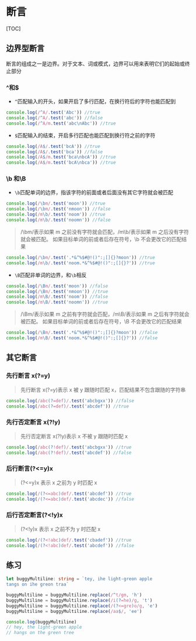 # 断言

[TOC]

## 边界型断言

断言的组成之一是边界。对于文本、词或模式，边界可以用来表明它们的起始或终止部分

### ^和$

- `^`匹配输入的开头，如果开启了多行匹配，在换行符后的字符也能匹配到

```ts
console.log(/^A/.test('Abc')) //true
console.log(/^A/.test('abc')) //false
console.log(/^A/m.test('abc\nAbc')) //true
```

- `$`匹配输入的结束，开启多行匹配也能匹配到换行符之前的字符

```ts
console.log(/A$/.test('bcA')) //true
console.log(/A$/.test('bca')) //false
console.log(/A$/m.test('bca\nbcA')) //true
console.log(/A$/m.test('bcA\nbca')) //true
```

### \b 和\B

- `\b`匹配单词的边界，指该字符的前面或者后面没有其它字符就会被匹配

```ts
console.log(/\bm/.test('moon')) //true
console.log(/\bm/.test('nmoon')) //false
console.log(/m\b/.test('noom')) //true
console.log(/m\b/.test('noomn')) //false
```

> /\bm/表示如果 m 之前没有字符就会匹配，/m\b/表示如果 m 之后没有字符就会被匹配。
> 如果目标单词的前或者后存在符号，\b 不会更改它的匹配结果

```ts
console.log(/\bm/.test('.*&^%$#@!()":;[]{}?moon')) //true
console.log(/m\b/.test('noom.*&^%$#@!()":;[]{}?')) //true
```

- `\B`匹配非单词的边界，和`\b`相反

```ts
console.log(/\Bm/.test('moon')) //false
console.log(/\Bm/.test('nmoon')) //true
console.log(/m\B/.test('noom')) //false
console.log(/m\B/.test('noomn')) //true
```

> /\Bm/表示如果 m 之前有字符就会匹配，/m\B/表示如果 m 之后有字符就会被匹配。
> 如果目标单词的前或者后存在符号，\B 不会更改它的匹配结果

```ts
console.log(/\Bm/.test('.*&^%$#@!()":;[]{}?moon')) //false
console.log(/m\B/.test('noom.*&^%$#@!()":;[]{}?')) //false
```

## 其它断言

### 先行断言 x(?=y)

> 先行断言 x(?=y)表示 x 被 y 跟随时匹配 x，匹配结果不包含跟随的字符串

```ts
console.log(/abc(?=def)/.test('abcbgxx')) //false
console.log(/abc(?=def)/.test('abcdef')) //true
```

### 先行否定断言 x(?!y)

> 先行否定断言 x(?!y)表示 x 不被 y 跟随时匹配 x

```ts
console.log(/abc(?!def)/.test('abcbgxx')) //true
console.log(/abc(?!def)/.test('abcdef')) //false
```

### 后行断言(?<=y)x

> (?<=y)x 表示 x 之前为 y 时匹配 x

```ts
console.log(/(?<=abc)def/.test('abcdef')) //true
console.log(/(?<=abc)def/.test('abcdec')) //false
```

### 后行否定断言(?<!y)x

> (?<!y)x 表示 x 之前不为 y 时匹配 x

```ts
console.log(/(?<!abc)def/.test('cbadef')) //true
console.log(/(?<!abc)def/.test('abcdef')) //false
```

## 练习

```ts
let buggyMultiline: string = `tey, ihe light-greon apple
tangs on ihe greon traa`

buggyMultiline = buggyMultiline.replace(/^t/gm, 'h')
buggyMultiline = buggyMultiline.replace(/i(?=he)/g, 't')
buggyMultiline = buggyMultiline.replace(/(?<=gre)o/g, 'e')
buggyMultiline = buggyMultiline.replace(/aa$/, 'ee')

console.log(buggyMultiline)
// hey, the light-green apple
// hangs on the green tree
```
